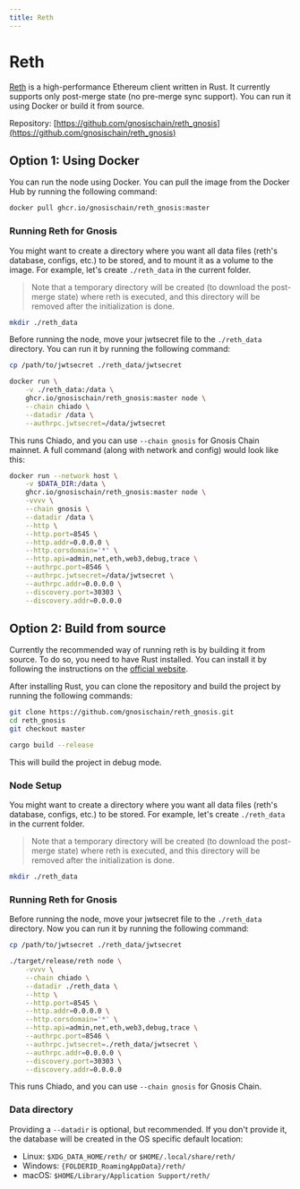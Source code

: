 ```yaml
---
title: Reth
---
```


# Reth

[Reth](https://github.com/gnosischain/reth_gnosis) is a high-performance Ethereum client written in Rust. It currently supports only post-merge state (no pre-merge sync support). You can run it using Docker or build it from source.

Repository: [https://github.com/gnosischain/reth_gnosis](https://github.com/gnosischain/reth_gnosis)

## Option 1: Using Docker

You can run the node using Docker. You can pull the image from the Docker Hub by running the following command:

```bash
docker pull ghcr.io/gnosischain/reth_gnosis:master
```

### Running Reth for Gnosis

You might want to create a directory where you want all data files (reth's database, configs, etc.) to be stored, and to mount it as a volume to the image. For example, let's create `./reth_data` in the current folder.

> Note that a temporary directory will be created (to download the post-merge state) where reth is executed, and this directory will be removed after the initialization is done.

```bash
mkdir ./reth_data
```

Before running the node, move your jwtsecret file to the `./reth_data` directory. You can run it by running the following command:

```bash
cp /path/to/jwtsecret ./reth_data/jwtsecret
```

```bash
docker run \
    -v ./reth_data:/data \
    ghcr.io/gnosischain/reth_gnosis:master node \
    --chain chiado \
    --datadir /data \
    --authrpc.jwtsecret=/data/jwtsecret
```

This runs Chiado, and you can use `--chain gnosis` for Gnosis Chain mainnet. A full command (along with network and config) would look like this:

```bash
docker run --network host \
    -v $DATA_DIR:/data \
    ghcr.io/gnosischain/reth_gnosis:master node \
    -vvvv \
    --chain gnosis \
    --datadir /data \
    --http \
    --http.port=8545 \
    --http.addr=0.0.0.0 \
    --http.corsdomain='*' \
    --http.api=admin,net,eth,web3,debug,trace \
    --authrpc.port=8546 \
    --authrpc.jwtsecret=/data/jwtsecret \
    --authrpc.addr=0.0.0.0 \
    --discovery.port=30303 \
    --discovery.addr=0.0.0.0
```

## Option 2: Build from source

Currently the recommended way of running reth is by building it from source. To do so, you need to have Rust installed. You can install it by following the instructions on the [official website](https://www.rust-lang.org/tools/install).

After installing Rust, you can clone the repository and build the project by running the following commands:

```bash
git clone https://github.com/gnosischain/reth_gnosis.git
cd reth_gnosis
git checkout master

cargo build --release
```

This will build the project in debug mode.

### Node Setup

You might want to create a directory where you want all data files (reth's database, configs, etc.) to be stored. For example, let's create `./reth_data` in the current folder.

> Note that a temporary directory will be created (to download the post-merge state) where reth is executed, and this directory will be removed after the initialization is done.

```bash
mkdir ./reth_data
```

### Running Reth for Gnosis

Before running the node, move your jwtsecret file to the `./reth_data` directory. Now you can run it by running the following command:

```bash
cp /path/to/jwtsecret ./reth_data/jwtsecret
```

```bash
./target/release/reth node \
    -vvvv \
    --chain chiado \
    --datadir ./reth_data \
    --http \
    --http.port=8545 \
    --http.addr=0.0.0.0 \
    --http.corsdomain='*' \
    --http.api=admin,net,eth,web3,debug,trace \
    --authrpc.port=8546 \
    --authrpc.jwtsecret=./reth_data/jwtsecret \
    --authrpc.addr=0.0.0.0 \
    --discovery.port=30303 \
    --discovery.addr=0.0.0.0
```

This runs Chiado, and you can use `--chain gnosis` for Gnosis Chain.

### Data directory

Providing a `--datadir` is optional, but recommended. If you don't provide it, the database will be created in the OS specific default location:
- Linux: `$XDG_DATA_HOME/reth/` or `$HOME/.local/share/reth/`
- Windows: `{FOLDERID_RoamingAppData}/reth/`
- macOS: `$HOME/Library/Application Support/reth/`
